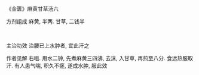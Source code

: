 《金匮》麻黄甘草汤六

方剂组成 麻黄, 半两. 甘草, 二钱半

 

主治功效 治腰已上水肿者, 宜此汗之 

作者见解 右咀. 用水二钟, 先煮麻黄三四沸, 去沫, 入甘草, 再煎至八分. 食远热服取汗. 有人患气喘, 积久不瘥, 遂成水肿, 服此效 

